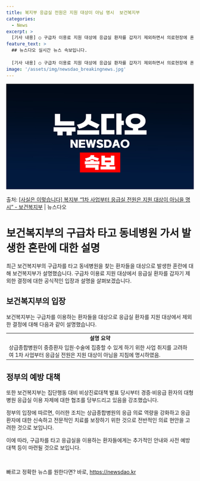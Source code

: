 ```yaml
---
title: 복지부 응급실 전원은 지원 대상이 아님 명시  보건복지부
categories:
  - News
excerpt: >
  [기사 내용] ○ 구급차 이용료 지원 대상에 응급실 환자를 갑자기 제외하면서 의료현장에 혼란이 발생 [복지부…
feature_text: >
  ## 뉴스다오 실시간 뉴스 속보입니다.

  [기사 내용] ○ 구급차 이용료 지원 대상에 응급실 환자를 갑자기 제외하면서 의료현장에 혼란이 발생 [복지부…
image: '/assets/img/newsdao_breakingnews.jpg'
---
```


![뉴스다오 속보](/assets/img/newsdao_breakingnews.jpg)

<p>출처: <a href="https://newsdao.kr/3911" rel="dofollow">[사실은 이렇습니다] 복지부 “1차 사업부터 응급실 전원은 지원 대상이 아님을 명시” - 보건복지부</a> | 뉴스다오</p>

<h1 data-ke-size="size26">보건복지부의 구급차 타고 동네병원 가서 발생한 혼란에 대한 설명</h1>
<p data-ke-size="size16">최근 보건복지부의 구급차를 타고 동네병원을 찾는 환자들을 대상으로 발생한 혼란에 대해 보건복지부가 설명했습니다. 구급차 이용료 지원 대상에서 응급실 환자를 갑자기 제외한 결정에 대한 공식적인 입장과 설명을 살펴보겠습니다.</p>

<h2 data-ke-size="size24">보건복지부의 입장</h2>
<p data-ke-size="size16">보건복지부는 구급차를 이용하는 환자들을 대상으로 응급실 환자를 지원 대상에서 제외한 결정에 대해 다음과 같이 설명했습니다.</p>
<table>
	<tr>
		<td style="text-align: center; height: 17px;"><b>설명 요약</b></td>
	</tr>
	<tr>
		<td>상급종합병원이 중증환자 입원·수술에 집중할 수 있게 하기 위한 사업 취지를 고려하여 1차 사업부터 응급실 전원은 지원 대상이 아님을 지침에 명시하였음.</td>
	</tr>
</table>

<h2 data-ke-size="size24">정부의 예방 대책</h2>
<p data-ke-size="size16">또한 보건복지부는 집단행동 대비 비상진료대책 발표 당시부터 경증·비응급 환자의 대형병원 응급실 이용 자제에 대한 협조를 당부드리고 있음을 강조했습니다.</p>

<p data-ke-size="size16">정부의 입장에 따르면, 이러한 조치는 상급종합병원의 응급 의료 역량을 강화하고 응급환자에 대한 신속하고 전문적인 치료를 보장하기 위한 것으로 전반적인 의료 현안을 고려한 것으로 보입니다.</p>
<p data-ke-size="size16">이에 따라, 구급차를 타고 응급실을 이용하는 환자들에게는 추가적인 안내와 사전 예방대책 등이 마련될 것으로 보입니다.</p>
<p data-ke-size="size16">&nbsp;</p> 

빠르고 정확한 뉴스를 원한다면? 바로, <a href="https://newsdao.kr" rel="dofollow">https://newsdao.kr</a>


